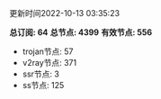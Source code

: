 更新时间2022-10-13 03:35:23

**总订阅: 64**
**总节点: 4399**
**有效节点: 556**
- trojan节点: 57
- v2ray节点: 371
- ssr节点: 3
- ss节点: 125
